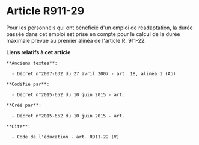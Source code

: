 # Article R911-29

Pour les personnels qui ont bénéficié d'un emploi de réadaptation, la durée passée dans cet emploi est prise en compte pour
le calcul de la durée maximale prévue au premier alinéa de l'article R. 911-22.

**Liens relatifs à cet article**

	**Anciens textes**:

	  - Décret n°2007-632 du 27 avril 2007 - art. 18, alinéa 1 (Ab)

	**Codifié par**:

	  - Décret n°2015-652 du 10 juin 2015 - art.

	**Créé par**:

	  - Décret n°2015-652 du 10 juin 2015 - art.

	**Cite**:

	  - Code de l'éducation - art. R911-22 (V)
